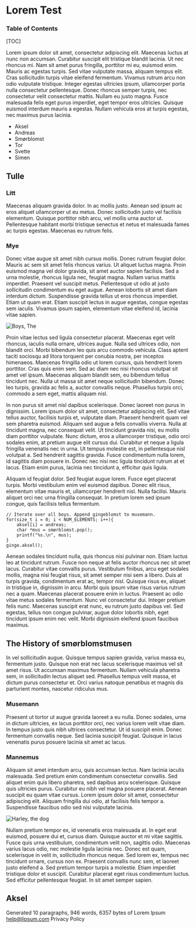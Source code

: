 # Lorem Test

### Table of Contents

[TOC]

Lorem ipsum dolor sit amet, consectetur adipiscing elit. Maecenas luctus at nunc non accumsan. Curabitur suscipit elit tristique blandit lacinia. Ut nec rhoncus mi. Nam sit amet purus fringilla, porttitor mi eu, euismod enim. Mauris ac egestas turpis. Sed vitae vulputate massa, aliquam tempus elit. Cras sollicitudin turpis vitae eleifend fermentum. Vivamus rutrum arcu non odio vulputate tristique. Integer egestas ultricies ipsum, ullamcorper porta nulla consectetur pellentesque. Donec rhoncus semper turpis, nec consectetur velit consectetur mattis. Nullam eu justo magna. Fusce malesuada felis eget purus imperdiet, eget tempor eros ultricies. Quisque euismod interdum mauris a egestas. Nullam vehicula eros at turpis egestas, nec maximus purus lacinia.

* Aksel
* Andreas
* Smørblomst
* Tor
* Svette
* Simen

## Tulle

### Litt
Maecenas aliquam gravida dolor. In ac mollis justo. Aenean sed ipsum ac eros aliquet ullamcorper ut eu metus. Donec sollicitudin justo vel facilisis elementum. Quisque porttitor nibh arcu, vel mollis urna auctor ut. Pellentesque habitant morbi tristique senectus et netus et malesuada fames ac turpis egestas. Maecenas eu rutrum felis.

### Mye
Donec vitae augue sit amet nibh cursus mollis. Donec rutrum feugiat dolor. Mauris ac sem sit amet felis rhoncus varius. Ut aliquet luctus magna. Proin euismod magna vel dolor gravida, sit amet auctor sapien facilisis. Sed a urna molestie, rhoncus ligula nec, feugiat magna. Nullam varius mattis imperdiet. Praesent vel suscipit metus. Pellentesque ut odio at justo sollicitudin condimentum eu eget augue. Aenean lobortis sit amet diam interdum dictum. Suspendisse gravida tellus ut eros rhoncus imperdiet. Etiam ut quam erat. Etiam suscipit lectus in augue egestas, congue egestas sem iaculis. Vivamus ipsum sapien, elementum vitae eleifend id, lacinia vitae sapien.

![Boys, The](https://i.imgur.com/pme9x3R.jpg)

Proin vitae lectus sed ligula consectetur placerat. Maecenas eget velit rhoncus, iaculis nulla ornare, ultrices augue. Nulla sed ultrices odio, non blandit orci. Morbi bibendum leo quis arcu commodo vehicula. Class aptent taciti sociosqu ad litora torquent per conubia nostra, per inceptos himenaeos. Maecenas fringilla odio ut lorem cursus, quis hendrerit lorem porttitor. Cras quis enim sem. Sed ac diam nec nisi rhoncus volutpat sit amet vel ipsum. Maecenas aliquam blandit sem, eu bibendum tellus tincidunt nec. Nulla ut massa sit amet neque sollicitudin bibendum. Donec leo turpis, gravida ac felis a, auctor convallis neque. Phasellus turpis orci, commodo a sem eget, mattis aliquam nisl.

In non purus sit amet nisl dapibus scelerisque. Donec laoreet non purus in dignissim. Lorem ipsum dolor sit amet, consectetur adipiscing elit. Sed vitae tellus auctor, facilisis turpis et, vulputate diam. Praesent hendrerit quam vel sem pharetra euismod. Aliquam sed augue a felis convallis viverra. Nulla at tincidunt magna, nec consequat velit. Ut tincidunt gravida nisi, eu mollis diam porttitor vulputate. Nunc dictum, eros a ullamcorper tristique, odio orci sodales enim, at pretium augue elit cursus dui. Curabitur et neque a ligula fringilla venenatis nec in urna. Ut tempus molestie est, in pellentesque nisl volutpat a. Sed hendrerit sagittis gravida. Fusce condimentum nulla lorem, id sagittis diam posuere in. Donec nec nisi nec ligula tincidunt rutrum at et lacus. Etiam enim purus, lacinia nec tincidunt a, efficitur quis ligula.

Aliquam id feugiat dolor. Sed feugiat augue lorem. Fusce eget placerat turpis. Morbi vestibulum enim vel euismod dapibus. Donec elit risus, elementum vitae mauris et, ullamcorper hendrerit nisl. Nulla facilisi. Mauris aliquet orci nec urna fringilla consequat. In pretium lorem sed ipsum congue, quis facilisis tellus fermentum.

```
// Iterate over all boys. Append gingeblomst to musemann.
for(size_t i = 0; i < NUM_ELEMENTS; i++){
    aksel[i] = andreas;
    char *mus = smørblomst.pop();
    printf("%s.\n", mus);
}
ginge.aksel();
```

Aenean sodales tincidunt nulla, quis rhoncus nisi pulvinar non. Etiam luctus leo at tincidunt rutrum. Fusce non neque at felis auctor rhoncus nec sit amet lacus. Curabitur vitae convallis purus. Vestibulum finibus, arcu eget sodales mollis, magna nisi feugiat risus, sit amet semper nisi sem a libero. Duis at turpis gravida, condimentum erat ac, tempor nisl. Quisque risus ex, aliquet in tristique in, dignissim in arcu. Morbi quis ipsum vitae risus varius rutrum nec a quam. Maecenas placerat posuere enim in luctus. Praesent ac odio vitae metus sodales fermentum. Nunc vel consectetur dui. Integer pretium felis nunc. Maecenas suscipit erat nunc, eu rutrum justo dapibus vel. Sed egestas, tellus non congue pulvinar, augue dolor lobortis nibh, eget tincidunt ipsum enim nec velit. Morbi dignissim eleifend ipsum faucibus maximus.

## The History of smørblomstmusen

In vel sollicitudin augue. Quisque tempus sapien gravida, varius massa eu, fermentum justo. Quisque non erat nec lacus scelerisque maximus vel sit amet risus. Ut accumsan maximus fermentum. Nullam vehicula pharetra sem, in sollicitudin lectus aliquet sed. Phasellus tempus velit massa, et dictum purus consectetur et. Orci varius natoque penatibus et magnis dis parturient montes, nascetur ridiculus mus.

### Musemann

Praesent ut tortor ut augue gravida laoreet a eu nulla. Donec sodales, urna in dictum ultricies, ex lacus porttitor orci, nec varius lorem velit vitae diam. In tempus justo quis nibh ultrices consectetur. Ut id suscipit enim. Donec fermentum convallis neque. Sed lacinia suscipit feugiat. Quisque in lacus venenatis purus posuere lacinia sit amet ac lacus.

### Mannemus

Aliquam sit amet interdum arcu, quis accumsan lectus. Nam lacinia iaculis malesuada. Sed pretium enim condimentum consectetur convallis. Sed aliquet enim quis libero pharetra, sed dapibus arcu scelerisque. Quisque quis ultricies purus. Curabitur eu nibh vel magna posuere placerat. Aenean suscipit eu quam vitae cursus. Lorem ipsum dolor sit amet, consectetur adipiscing elit. Aliquam fringilla dui odio, at facilisis felis tempor a. Suspendisse faucibus odio sed nisi vulputate lacinia.

![Harley, the dog](https://i.imgur.com/3QSDn3E.jpg)


Nullam pretium tempor ex, id venenatis eros malesuada at. In eget erat euismod, posuere dui et, cursus diam. Quisque auctor et mi vitae sagittis. Fusce quis urna vestibulum, condimentum velit non, sagittis odio. Maecenas varius lacus odio, nec molestie ligula lacinia nec. Donec est quam, scelerisque in velit in, sollicitudin rhoncus neque. Sed lorem ex, tempus nec tincidunt ornare, cursus non ex. Praesent convallis nunc sem, et laoreet justo eleifend a. Sed pretium tempor turpis a molestie. Etiam imperdiet tristique dolor et suscipit. Curabitur placerat eget risus condimentum luctus. Sed efficitur pellentesque feugiat. In sit amet semper sapien.

## Aksel
Generated 10 paragraphs, 946 words, 6357 bytes of Lorem Ipsum
help@lipsum.com
Privacy Policy
